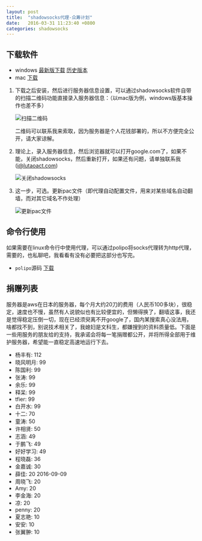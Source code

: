 ```yaml
---
layout: post
title:  "shadowsocks代理-众筹计划"
date:   2016-03-31 11:23:40 +0800
categories: shadowsocks
---
```


## 下载软件
* windows [最新版下载][download-shadowsocks-windows-2-5-2] [历史版本][download-shadowsocks-windows]
* mac [下载][download-shadowsocks-mac]

1. 下载之后安装，然后进行服务器信息设置，可以通过shadowsocks软件自带的扫描二维码功能直接录入服务器信息：（以mac版为例，windows版基本操作也差不多）

    ![扫描二维码][scan-qrcode-qn]

    二维码可以联系我来索取，因为服务器是个人花钱部署的，所以不方便完全公开，请大家谅解。

2. 理论上，录入服务器信息，然后浏览器就可以打开google.com了，如果不能，关闭shadowsocks，然后重新打开，如果还有问题，请单独联系我([i@lutaoact.com](mailto:i@lutaoact.com))

    ![关闭shadowsocks][close-shadowsocks-qn]

3. 这一步，可选。更新pac文件（即代理自动配置文件，用来对某些域名自动翻墙，而对其它域名不作处理）

    ![更新pac文件][update-pac-qn]

## 命令行使用
如果需要在linux命令行中使用代理，可以通过polipo将socks代理转为http代理，需要的，也私聊吧，我看看有没有必要把这部分也写完。

* `polipo`源码 [下载][download-polipo-linux]

## 捐赠列表
服务器是aws在日本的服务器，每个月大约20刀的费用（人民币100多块），很稳定，速度也不慢，虽然有人说貌似也有比较便宜的，但懒得换了，翻墙这事，我还是觉得稳定压倒一切，现在已经须臾离不开google了，国内某搜索真心没法用，啥都找不到，别说技术相关了，我媳妇是文科生，都嫌搜到的资料质量低。下面是一些用服务的朋友给的支持，我承诺会将每一笔捐赠都公开，并将所得全部用于维护服务器，希望能一直稳定高速地运行下去。

* 杨丰有: 112
* 晓风明月: 99
* 陈国利: 99
* 张涛: 99
* 余乐: 99
* 释呆: 99
* tfier: 99
* 白开水: 99
* 十二: 70
* 童涛: 50
* 许相贤: 50
* 志涵: 49
* 于鹏飞: 49
* 好好学习: 49
* 程晓磊: 36
* 金嘉诚: 30
* 薛佳: 20 2016-09-09
* 周晓飞: 20
* Amy: 20
* 李金海: 20
* 凉: 20
* penny: 20
* 夏志艳: 10
* 安安: 10
* 张翼翀: 10

[download-shadowsocks-windows]: http://7xsgzh.com1.z0.glb.clouddn.com/Shadowsocks.exe
[download-shadowsocks-windows-2-5-2]: http://7xsgzh.com1.z0.glb.clouddn.com/Shadowsocks-2.5.2.exe
[download-shadowsocks-mac]: http://7xsgzh.com1.z0.glb.clouddn.com/ShadowsocksX-2.6.3.dmg
[scan-qrcode-qn]: http://7xsgzh.com1.z0.glb.clouddn.com/img%2Fscan-qrcode.png
[update-pac-qn]: http://7xsgzh.com1.z0.glb.clouddn.com/img%2Fupdate-pac.jpg
[close-shadowsocks-qn]: http://7xsgzh.com1.z0.glb.clouddn.com/img/3.png
[download-polipo-linux]: http://7xsgzh.com1.z0.glb.clouddn.com/polipo-1.1.1.tar.gz

